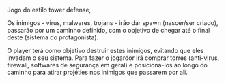 Jogo do estilo tower defense,

Os inimigos - virus, malwares, trojans - irão dar spawn (nascer/ser criado), passarão por um caminho definido, com o objetivo de chegar até o final deste (sistema do protagonista).

O player terá como objetivo destruir estes inimigos, evitando que eles invadam o seu sistema.
Para fazer o jogardor irá comprar torres (anti-virus, firewall, softwares de segurança em geral) e posiciona-los ao longo do caminho para atirar projéties nos inimigos que passarem por ali.
